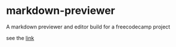 # markdown-previewer
A markdown previewer and editor build for a freecodecamp project

see the [link]

[link]: https://learn.freecodecamp.org/front-end-libraries/front-end-libraries-projects/build-a-markdown-previewer
